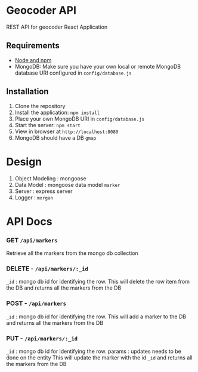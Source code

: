 # Geocoder API

REST API for geocoder React Application

## Requirements

- [Node and npm](http://nodejs.org)
- MongoDB: Make sure you have your own local or remote MongoDB database URI configured in `config/database.js`

## Installation

1. Clone the repository
2. Install the application: `npm install`
3. Place your own MongoDB URI in `config/database.js`
4. Start the server: `npm start`
5. View in browser at `http://localhost:8080`
6. MongoDB should have a DB `gmap`

# Design

1. Object Modeling : mongoose
2. Data Model : mongoose data model `marker`
3. Server : express server
4. Logger : `morgan`

# API Docs

### GET `/api/markers`

Retrieve all the markers from the mongo db collection

### DELETE - `/api/markers/:_id`

`_id` : mongo db id for identifying the row.
This will delete the row item from the DB and returns all the markers from the DB

### POST - `/api/markers`

`_id` : mongo db id for identifying the row.
This will add a marker to the DB and returns all the markers from the DB

### PUT - `/api/markers/:_id`

`_id` : mongo db id for identifying the row.
params : updates needs to be done on the entity
This will update the marker with the id `_id` and returns all the markers from the DB
